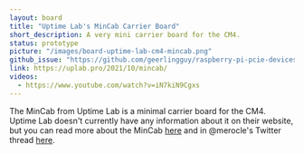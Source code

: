 ```yaml
---
layout: board
title: "Uptime Lab's MinCab Carrier Board"
short_description: A very mini carrier board for the CM4.
status: prototype
picture: "/images/board-uptime-lab-cm4-mincab.png"
github_issue: "https://github.com/geerlingguy/raspberry-pi-pcie-devices/issues/193"
link: https://uplab.pro/2021/10/mincab/
videos:
  - https://www.youtube.com/watch?v=iN7kiN9Cgxs
---
```

The MinCab from Uptime Lab is a minimal carrier board for the CM4. Uptime Lab doesn't currently have any information about it on their website, but you can read more about the MinCab [here](https://www.cnx-software.com/2021/08/10/mincab-smallest-raspberry-pi-cm4-carrier-board/) and in @merocle's Twitter thread [here](https://twitter.com/Merocle/status/1424701350567350276). 
